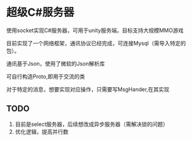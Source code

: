 # 超级C#服务器
使用socket实现C#服务器，可用于unity服务端，目标支持大规模MMO游戏

目前实现了一个网络框架，通讯协议已经完成，可连接Mysql（需导入特定的包）。

通讯基于Json，使用了微软的Json解析库

可自行构造Proto,即用于交流的类

对于特定的消息，想要实现对应操作，只需要写MsgHander,在其实现

## TODO
1. 目前是select服务器，后续想改成异步服务器（需解决锁的问题）
2. 优化逻辑，提高并行数
